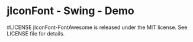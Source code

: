 # jIconFont - Swing - Demo

#LICENSE
jIconFont-FontAwesome is released under the MIT license. See LICENSE file for details.


